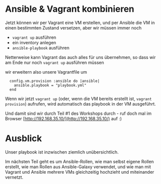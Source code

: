 # Ansible &amp; Vagrant kombinieren

Jetzt können wir per Vagrant eine VM erstellen, und per Ansible die VM in einen bestimmten Zustand versetzen,
aber wir müssen immer noch

* `vagrant up` ausführen
* ein inventory anlegen
* `ansible-playbook` ausführen

Netterweise kann Vagrant das auch alles für uns übernehmen, so dass wir am Ende nur noch `vagrant up` ausführen müssen

wir erweitern also unsere Vagrantfile um
```
  config.vm.provision :ansible do |ansible|
    ansible.playbook = "playbook.yml"
  end
```

Wenn wir jetzt `vagrant up` (oder, wenn die VM bereits erstellt ist, `vagrant provision`) aufrufen,  wird automatisch das playbook in der VM ausgeführt.

Und damit sind wir durch Teil #1 des Workshops durch - ruf doch mal im Browser [http://192.168.35.10/](http://192.168.35.10/) auf :)

# Ausblick
Unser playbook ist inzwischen ziemlich unübersichtlich.

Im nächsten Teil geht es um Ansible-Rollen, wie man selbst eigene Rollen erstellt, wie man Rollen aus Ansible-Galaxy verwendet, und wie man mit Vagrant und Ansible mehrere VMs gleichzeitig hochzieht und miteinander vernetzt.